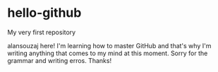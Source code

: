 # hello-github
My very first repository

alansouzaj here! I'm learning how to master GitHub and that's why I'm writing anything that comes to my mind at this moment. 
Sorry for the grammar and writing erros. Thanks!
